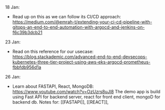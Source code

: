 18 Jan:
- Read up on this as we can follow its CI/CD approach:
	 https://medium.com/@emrah-t/extending-your-ci-cd-pipeline-with-gitops-an-end-to-end-automation-with-argocd-and-jenkins-on-f6c39b3dcb21

23 Jan:
- Read on this reference for our usecase: 
	https://blog.stackademic.com/advanced-end-to-end-devsecops-kubernetes-three-tier-project-using-aws-eks-argocd-prometheus-fbbfdb956d1a

26 Jan:
- Learn about FASTAPI, React, MongoDB:
	https://www.youtube.com/watch?v=OzUzrs8uJl8
	The demo app is build using Fast API for backend server, react for front end client, mongoD for backend db.
	Notes for: [[FASTAPI]], [[REACT]], 